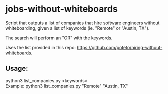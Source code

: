 # jobs-without-whiteboards
Script that outputs a list of companies that hire software engineers without whiteboarding, given a list of keywords (ie. "Remote" or "Austin, TX").  

The search will perform an "OR" with the keywords.  

Uses the list provided in this repo: https://github.com/poteto/hiring-without-whiteboards.

## Usage:
python3 list_companies.py \<keywords\>  
Example: python3 list_companies.py "Remote" "Austin, TX"
